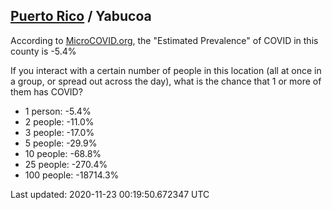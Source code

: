 
## [Puerto Rico](/united-states/puerto-rico) / Yabucoa

According to [MicroCOVID.org](http://microcovid.org),
the "Estimated Prevalence" of COVID in this county is -5.4%

If you interact with a certain number of people in this location
(all at once in a group, or spread out across the day), what is the chance that
1 or more of them has COVID?

- 1 person: -5.4%
- 2 people: -11.0%
- 3 people: -17.0%
- 5 people: -29.9%
- 10 people: -68.8%
- 25 people: -270.4%
- 100 people: -18714.3%

Last updated: 2020-11-23 00:19:50.672347 UTC
